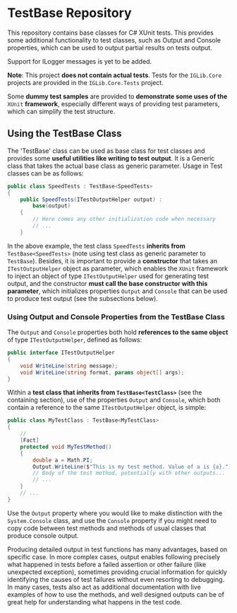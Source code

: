 
# TestBase Repository

This repository contains base classes for C# XUnit tests. This provides some additional functionality to test classes, such as Output and Console properties, which can be used to output partial results on tests output.

Support for ILogger messages is yet to be added.

**Note**: This project **does not contain actual tests**. Tests for the `IGLib.Core` projects are provided in the `IGLib.Core.Tests` project. 

Some **dummy test samples** are provided to **demonstrate some uses of the** `XUnit` **framework**, especially different ways of providing test parameters, which can simplify the test structure.

## Using the TestBase Class

The 'TestBase' class can be used as base class for test classes and provides some **useful utilities like writing to test output**. It is a Generic class that takes the actual base class as generic parameter. Usage in Test classes can be as follows:

~~~csharp
public class SpeedTests : TestBase<SpeedTests>
{
    public SpeedTests(ITestOutputHelper output) :
        base(output)
    {
        // Here comes any other initialization code when necessary
        // ...
    }
~~~

In the above example, the test class `SpeedTests` **inherits from** `TestBase<SpeedTests>` (note using test class as generic parameter to `TestBase`). Besides, it is important to provide a **constructor** that takes an `ITestOutputHelper` object as parameter, which enables the `XUnit` framework to inject an object of type `ITestOutputHelper` used for generating test output, and the constructor **must call the base constructor with this parameter**, which initializes properties `Output` and `Console` that can be used to produce test output (see the subsections below).

### Using Output and Console Properties from the TestBase Class

The `Output` and `Console` properties both hold **references to the same object** of type `ITestOutputHelper`, defined as follows:

~~~csharp
public interface ITestOutputHelper
{
    void WriteLine(string message);
    void WriteLine(string format, params object[] args);
}
~~~

Within a **test class that inherits from `TestBase<TestClass>`** (see the containing section), use of the properties `Output` and `Console`, which both contain a reference to the same `ITestOutputHelper` object, is simple:

~~~csharp
public class MyTestClass : TestBase<MyTestClass>
{
    // 
    [Fact]
    protected void MyTestMethod()
    {
        double a = Math.PI;
        Output.WriteLine($"This is my test method. Value of a is {a}.");
        // Body of the test method, potentially with other outputs...
        // ...
    }
    // ...
}
~~~

Use the `Output` property where you would like to make distinction with the `System.Console` class, and use the `Console` property if you might need to copy code between test methods and methods of usual classes that produce console output.

Producing detailed output in test functions has many advantages, based on specific case. In more complex cases, output enables following precisely what happened in tests before a failed assertion or other failure (like unexpected exception), sometimes providing crucial information for quickly identifying the causes of test failures without even resorting to debugging. In many cases, tests also act as additional documentation with live examples of how to use the methods, and well designed outputs can be of great help for understanding what happens in the test code.